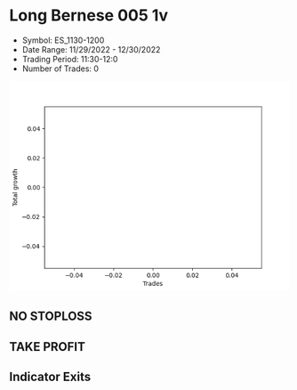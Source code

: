 # Long Bernese 005 1v 
- Symbol: ES_1130-1200
- Date Range: 11/29/2022 - 12/30/2022
- Trading Period: 11:30-12:0
- Number of Trades: 0

![Plot](LongBernese0051vES_1130-1200.png)
## NO STOPLOSS














## TAKE PROFIT











## Indicator Exits

